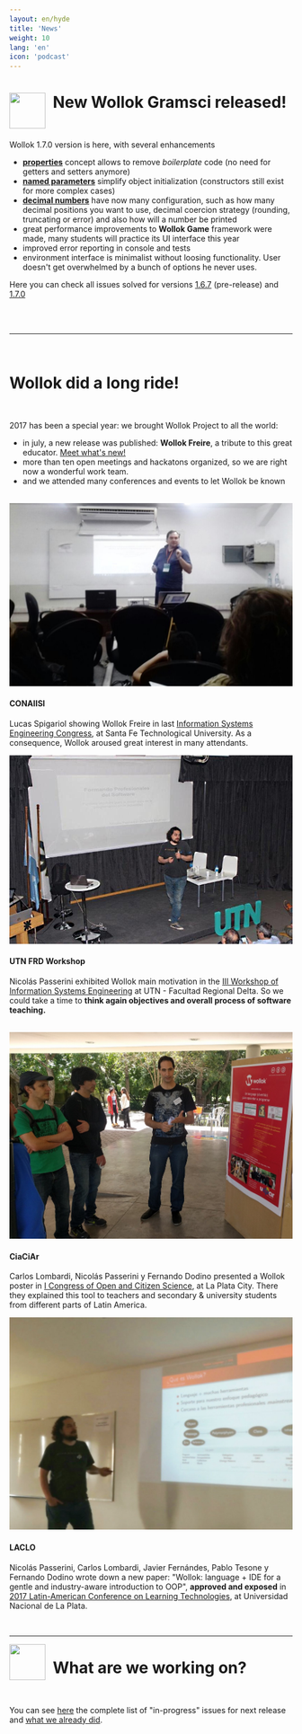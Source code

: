 ```yaml
---
layout: en/hyde
title: 'News'
weight: 10
lang: 'en'
icon: 'podcast'
---
```


<div class="container">
<img src="/images/news.png" height="64" width="64" align="left"/>
<h1>&nbsp;&nbsp;New Wollok Gramsci released!</h1>
<br>
</div>

Wollok 1.7.0 version is here, with several enhancements

- [**properties**](https://docs.google.com/document/d/1wziW1YY-t94UUAUApydrt-OZ5roq1uY6DT6FduwNGx0/edit?usp=sharing) concept allows to remove _boilerplate_ code (no need for getters and setters anymore)
- [**named parameters**](https://docs.google.com/document/d/11c9l3sqgUIFDx1J_ULCSS86faMQXAyOV3uesg-nwaSY/edit#heading=h.vj2ax6a4f7xh) simplify object initialization (constructors still exist for more complex cases)
- [**decimal numbers**](https://docs.google.com/document/d/1HiYxLswd4O0MBqnT3jGo2K9e_4FE73RXF_lf8NWVOSE/edit#heading=h.8kav0aq8r3c3) have now many configuration, such as how many decimal positions you want to use, decimal coercion strategy (rounding, truncating or error) and also how will a number be printed
- great performance improvements to **Wollok Game** framework were made, many students will practice its UI interface this year
- improved error reporting in console and tests
- environment interface is minimalist without loosing functionality. User doesn't get overwhelmed by a bunch of options he never uses.

Here you can check all issues solved for versions [1.6.7](https://github.com/uqbar-project/wollok/milestone/17?closed=1) (pre-release) and [1.7.0](https://github.com/uqbar-project/wollok/milestone/20?closed=1)


<br/>
<br/>
<hr>
<br/>
<div class="container">
<h1>Wollok did a long ride!</h1>
<br>
</div>


2017 has been a special year: we brought Wollok Project to all the world:

* in july, a new release was published: **Wollok Freire**, a tribute to this great educator. [Meet what's new!](/en/old-pages/news-freire/index.html)
* more than ten open meetings and hackatons organized, so we are right now a wonderful work team.
* and we attended many conferences and events to let Wollok be known 

<br>

<div class="row">
    <div class="col-lg-6 col-md-12">
        <div class="card card-cascade wider">
            <!--Card image-->
            <div class="view overlay hm-white-slight">
                <img src="/images/news/CONAIISI_final.jpg" class="img-fluid" alt="CONAIISI Santa Fe">
                <a href="#!">
                    <div class="mask"></div>
                </a>
            </div>
            <!--/Card image-->
            <!--Card content-->
            <div class="card-body text-center">
                <!--Title-->
                <h4 class="card-title"><strong>CONAIISI</strong></h4>
                <p class="card-text">Lucas Spigariol showing Wollok Freire in last <a href="http://conaiisi2017.frsf.utn.edu.ar/">Information Systems Engineering Congress</a>, 
                at Santa Fe Technological University. As a consequence, Wollok aroused great interest   
                in many attendants.</p>
            </div>
            <!--/.Card content-->
        </div>
        <!--/.Card Wider-->
    </div>
    <!-- Grid column -->
    <!-- Grid column -->
    <div class="col-lg-6 col-md-12">
        <!--Card Narrower-->
        <div class="card card-cascade narrower">
            <!--Card image-->
            <div class="view overlay hm-white-slight">
                <img src="/images/news/FRD_final.jpg" class="img-fluid" alt="Workshop Delta">
                <a>
                    <div class="mask"></div>
                </a>
            </div>
            <!--/.Card image-->
            <!--Card content-->
            <div class="card-body text-center">
                <!--Title-->
                <h4 class="card-title"><strong>UTN FRD Workshop</strong></h4>
                <p class="card-text">Nicolás Passerini exhibited Wollok main motivation in the <a href="https://sites.google.com/site/workshopsistemasdelta/home">III Workshop of Information Systems
                Engineering</a> at UTN - Facultad Regional Delta. So we could take a time to <b>think
                again objectives and overall process of software teaching.</b></p>
            </div>
            <!--/.Card content-->
        </div>
        <!--/.Card Narrower-->
    </div>
    <!-- Grid column -->
</div>
<br>
<div class="row">
    <div class="col-lg-6 col-md-12">
        <div class="card card-cascade wider">
            <!--Card image-->
            <div class="view overlay hm-white-slight">
                <img src="/images/news/ciaciar_final.jpg" class="img-fluid" alt="CiaCiAr La Plata">
                <a href="#!">
                    <div class="mask"></div>
                </a>
            </div>
            <!--/Card image-->
            <!--Card content-->
            <div class="card-body text-center">
                <!--Title-->
                <h4 class="card-title"><strong>CiaCiAr</strong></h4>
                <p class="card-text">Carlos Lombardi, Nicolás Passerini y Fernando Dodino presented a Wollok poster
                 in <a href="https://www.cientopolis.org/workshop/">I Congress of Open and Citizen Science</a>, 
                 at La Plata City. There they explained this tool to teachers and secondary & university students from different parts of Latin America.</p>
            </div>
            <!--/.Card content-->
        </div>
        <!--/.Card Wider-->
    </div>
    <!-- Grid column -->
    <!-- Grid column -->
    <div class="col-lg-6 col-md-12">
        <!--Card Narrower-->
        <div class="card card-cascade narrower">
            <!--Card image-->
            <div class="view overlay hm-white-slight">
                <img src="/images/news/laclo_final.jpg" class="img-fluid" alt="LACLO La Plata">
                <a>
                    <div class="mask"></div> 
                </a>
            </div>
            <!--/.Card image-->
            <!--Card content-->
            <div class="card-body text-center">
                <!--Title-->
                <h4 class="card-title"><strong>LACLO</strong></h4>
                <p class="card-text">Nicolás Passerini, Carlos Lombardi, Javier Fernándes, Pablo Tesone y Fernando Dodino 
                wrote down a new paper: "Wollok: language + IDE for a gentle and industry-aware introduction to OOP",  <b>approved and exposed</b> in <a href="http://laclo2017.lifia.info.unlp.edu.ar/">2017 Latin-American Conference on Learning Technologies</a>, at Universidad Nacional de La Plata.</p>
            </div>
            <!--/.Card content-->
        </div>
        <!--/.Card Narrower-->
    </div>
    <!-- Grid column -->
</div>

<div class="container">
<br>
<hr>
<img src="/images/bug.png" height="64" width="64" align="left"/>
<h1>&nbsp;&nbsp;What are we working on?</h1>
<br/>
</div>

You can see [here](https://github.com/uqbar-project/wollok/milestone/19) the complete list of "in-progress" issues for next release and [what we already did](https://github.com/uqbar-project/wollok/milestone/19?closed=1). 